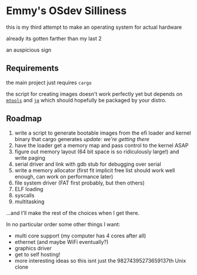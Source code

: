 # Emmy's OSdev Silliness

this is my third attempt to make an operating system for actual hardware

already its gotten farther than my last 2

an auspicious sign

## Requirements

the main project just requires `cargo`

the script for creating images doesn't work perfectly yet but depends on
[`mtools`](https://www.gnu.org/software/mtools/) and 
[`jq`](https://stedolan.github.io/jq/) which should hopefully be packaged by
your distro.

## Roadmap

1. write a script to generate bootable images from the efi loader and kernel
   binary that cargo generates *update: we're getting there*
2. have the loader get a memory map and pass control to the kernel ASAP
3. figure out memory layout (64 bit space is so ridiculously large!) and write
   paging
4. serial driver and link with gdb stub for debugging over serial
5. write a memory allocator (first fit implicit free list should work well
   enough, can work on performance later)
6. file system driver (FAT first probably, but then others)
7. ELF loading
8. syscalls
9. multitasking

...and I'll make the rest of the choices when I get there. 

In no particular order some other things I want:

- multi core support (my computer has 4 cores after all)
- ethernet (and maybe WiFi eventually?)
- graphics driver
- get to self hosting!
- more interesting ideas so this isnt just the 98274395273659137th Unix clone

